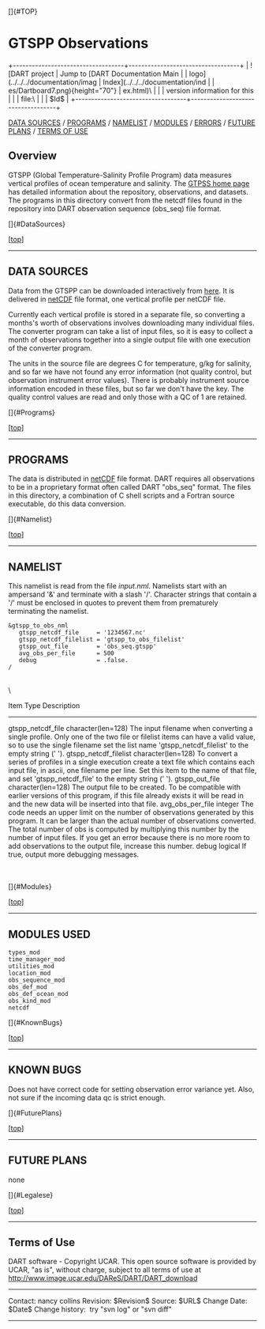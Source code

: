 []{#TOP}

GTSPP Observations
==================

+-----------------------------------+-----------------------------------+
| ![DART project                    | Jump to [DART Documentation Main  |
| logo](../../../documentation/imag | Index](../../../documentation/ind |
| es/Dartboard7.png){height="70"}   | ex.html)\                         |
|                                   | version information for this      |
|                                   | file:\                            |
|                                   | \$Id\$                            |
+-----------------------------------+-----------------------------------+

[DATA SOURCES](#DataSources) / [PROGRAMS](#Programs) /
[NAMELIST](#Namelist) / [MODULES](#Modules) / [ERRORS](#Errors) /
[FUTURE PLANS](#FuturePlans) / [TERMS OF USE](#Legalese)

Overview
--------

GTSPP (Global Temperature-Salinity Profile Program) data measures
vertical profiles of ocean temperature and salinity. The [GTPSS home
page](http://www.nodc.noaa.gov/GTSPP/index.html) has detailed
information about the repository, observations, and datasets. The
programs in this directory convert from the netcdf files found in the
repository into DART observation sequence (obs\_seq) file format.

[]{#DataSources}

<div class="top">

\[[top](#)\]

</div>

------------------------------------------------------------------------

DATA SOURCES
------------

Data from the GTSPP can be downloaded interactively from
[here](http://www.nodc.noaa.gov/cgi-bin/gtspp/gtsppform01.cgi). It is
delivered in [netCDF](http://www.unidata.ucar.edu/software/netcdf) file
format, one vertical profile per netCDF file.

Currently each vertical profile is stored in a separate file, so
converting a months's worth of observations involves downloading many
individual files. The converter program can take a list of input files,
so it is easy to collect a month of observations together into a single
output file with one execution of the converter program.

The units in the source file are degrees C for temperature, g/kg for
salinity, and so far we have not found any error information (not
quality control, but observation instrument error values). There is
probably instrument source information encoded in these files, but so
far we don't have the key. The quality control values are read and only
those with a QC of 1 are retained.

[]{#Programs}

<div class="top">

\[[top](#)\]

</div>

------------------------------------------------------------------------

PROGRAMS
--------

The data is distributed in
[netCDF](http://www.unidata.ucar.edu/software/netcdf) file format. DART
requires all observations to be in a proprietary format often called
DART "obs\_seq" format. The files in this directory, a combination of C
shell scripts and a Fortran source executable, do this data conversion.

[]{#Namelist}

<div class="top">

\[[top](#)\]

</div>

------------------------------------------------------------------------

NAMELIST
--------

This namelist is read from the file *input.nml*. Namelists start with an
ampersand '&' and terminate with a slash '/'. Character strings that
contain a '/' must be enclosed in quotes to prevent them from
prematurely terminating the namelist.

<div class="namelist">

    &gtspp_to_obs_nml
       gtspp_netcdf_file     = '1234567.nc'
       gtspp_netcdf_filelist = 'gtspp_to_obs_filelist'
       gtspp_out_file        = 'obs_seq.gtspp'
       avg_obs_per_file      = 500
       debug                 = .false.
    /

</div>

\
\

<div>

  Item                      Type                 Description
  ------------------------- -------------------- ------------------------------------------------------------------------------------------------------------------------------------------------------------------------------------------------------------------------------------------------------------------------------------------------------------------------------------------------------------------------
  gtspp\_netcdf\_file       character(len=128)   The input filename when converting a single profile. Only one of the two file or filelist items can have a valid value, so to use the single filename set the list name 'gtspp\_netcdf\_filelist' to the empty string (' ').
  gtspp\_netcdf\_filelist   character(len=128)   To convert a series of profiles in a single execution create a text file which contains each input file, in ascii, one filename per line. Set this item to the name of that file, and set 'gtspp\_netcdf\_file' to the empty string (' ').
  gtspp\_out\_file          character(len=128)   The output file to be created. To be compatible with earlier versions of this program, if this file already exists it will be read in and the new data will be inserted into that file.
  avg\_obs\_per\_file       integer              The code needs an upper limit on the number of observations generated by this program. It can be larger than the actual number of observations converted. The total number of obs is computed by multiplying this number by the number of input files. If you get an error because there is no more room to add observations to the output file, increase this number.
  debug                     logical              If true, output more debugging messages.

</div>

\
\
[]{#Modules}

<div class="top">

\[[top](#)\]

</div>

------------------------------------------------------------------------

MODULES USED
------------

    types_mod
    time_manager_mod
    utilities_mod
    location_mod
    obs_sequence_mod
    obs_def_mod
    obs_def_ocean_mod
    obs_kind_mod
    netcdf

[]{#KnownBugs}

<div class="top">

\[[top](#)\]

</div>

------------------------------------------------------------------------

KNOWN BUGS
----------

Does not have correct code for setting observation error variance yet.
Also, not sure if the incoming data qc is strict enough.

[]{#FuturePlans}

<div class="top">

\[[top](#)\]

</div>

------------------------------------------------------------------------

FUTURE PLANS
------------

none

[]{#Legalese}

<div class="top">

\[[top](#)\]

</div>

------------------------------------------------------------------------

Terms of Use
------------

DART software - Copyright UCAR. This open source software is provided by
UCAR, "as is", without charge, subject to all terms of use at
<http://www.image.ucar.edu/DAReS/DART/DART_download>

  ------------------ -----------------------------
  Contact:           nancy collins
  Revision:          \$Revision\$
  Source:            \$URL\$
  Change Date:       \$Date\$
  Change history:    try "svn log" or "svn diff"
  ------------------ -----------------------------



